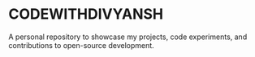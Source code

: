 # CODEWITHDIVYANSH
A personal repository to showcase my projects, code experiments, and contributions to open-source development.
